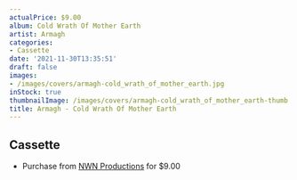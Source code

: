 ```yaml
---
actualPrice: $9.00
album: Cold Wrath Of Mother Earth
artist: Armagh
categories:
- Cassette
date: '2021-11-30T13:35:51'
draft: false
images:
- /images/covers/armagh-cold_wrath_of_mother_earth.jpg
inStock: true
thumbnailImage: /images/covers/armagh-cold_wrath_of_mother_earth-thumb.jpg
title: Armagh - Cold Wrath Of Mother Earth
---
```


## Cassette
* Purchase from [NWN Productions](http://shop.nwnprod.com/index.php?route=product/product&path=73&product_id=12665&sort=pd.name&order=ASC) for $9.00
